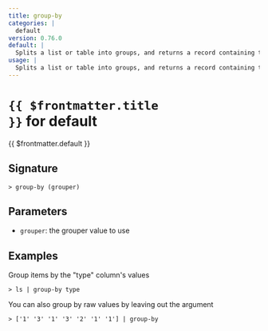 ```yaml
---
title: group-by
categories: |
  default
version: 0.76.0
default: |
  Splits a list or table into groups, and returns a record containing those groups.
usage: |
  Splits a list or table into groups, and returns a record containing those groups.
---
```


# <code>{{ $frontmatter.title }}</code> for default

<div class='command-title'>{{ $frontmatter.default }}</div>

## Signature

```> group-by (grouper)```

## Parameters

 -  `grouper`: the grouper value to use

## Examples

Group items by the "type" column's values
```shell
> ls | group-by type
```

You can also group by raw values by leaving out the argument
```shell
> ['1' '3' '1' '3' '2' '1' '1'] | group-by
```
